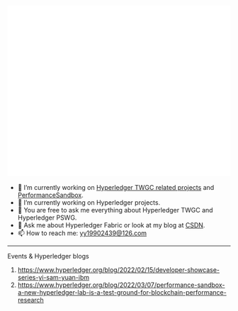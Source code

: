 ![Metrics](/metrics.base.svg)

- 🔭 I’m currently working on [Hyperledger TWGC related projects](https://github.com/Hyperledger-TWGC) and [PerformanceSandbox](https://github.com/hyperledger-labs/PerformanceSandBox).
- 🌱 I’m currently working on Hyperledger projects.
- 🌱 You are free to ask me everything about Hyperledger TWGC and Hyperledger PSWG.
- 💬 Ask me about Hyperledger Fabric or look at my blog at [CSDN](https://blog.csdn.net/oe1019).
- 📫 How to reach me: yy19902439@126.com

---
Events & Hyperledger blogs
1. https://www.hyperledger.org/blog/2022/02/15/developer-showcase-series-yi-sam-yuan-ibm
1. https://www.hyperledger.org/blog/2022/03/07/performance-sandbox-a-new-hyperledger-lab-is-a-test-ground-for-blockchain-performance-research

<!--
**SamYuan1990/SamYuan1990** is a ✨ _special_ ✨ repository because its `README.md` (this file) appears on your GitHub profile.

Here are some ideas to get you started:

- 😄 Pronouns: ...
- ⚡ Fun fact: ...

- 👯 I’m looking to collaborate on https://github.com/SamYuan1990/Probe
- 🤔 I’m looking for help with https://github.com/SamYuan1990/Probe
-->
